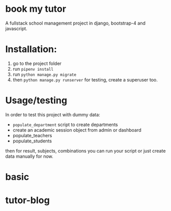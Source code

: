 # book my tutor 
A fullstack school management project in django, bootstrap-4 and javascript.

# Installation:
1. go to the project folder
2. run `pipenv install`
3. run `python manage.py migrate`
4. then `python manage.py runserver`
for testing, create a superuser too.

# Usage/testing
In order to test this project with dummy data:

* `populate_department` script to create departments
* create an academic session object from admin or dashboard
* populate_teachers
* populate_students

then for result, subjects, combinations you can run your script or just 
create data manually for now.
# basic
# tutor-blog
